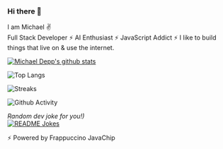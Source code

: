 ### Hi there 👋

I am Michael :v: 
<br>
Full Stack Developer ⚡ AI Enthusiast ⚡ JavaScript Addict ⚡ I like to build things that live on & use the internet. 

[![Michael Depp's github stats](https://github-readme-stats.vercel.app/api?username=MichaelDepp&count_private=true&show_icons=true&theme=radical&hide_rank=false)](https://github.com/anuraghazra/github-readme-stats)

![Top Langs](https://github-readme-stats.vercel.app/api/top-langs/?username=MichaelDepp&layout=compact&theme=radical)

![Streaks](https://github-readme-streak-stats.herokuapp.com/?user=MichaelDepp&theme=radical)

![Github Activity](https://activity-graph.herokuapp.com/graph?username=MichaelDepp&theme=dracula&color=B994E6&bg_color=141321)

<i>Random dev joke for you!)</i><br>
<a href="https://readme-jokes.vercel.app"><img align="center" src="https://readme-jokes.vercel.app/api?bgColor=%23141321&textColor=%2306d6a0&aColor=%2306d6a0&borderColor=%23ffffff" alt="README Jokes"></a>

⚡ Powered by Frappuccino JavaChip
